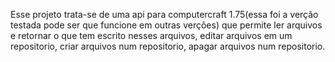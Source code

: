 Esse projeto trata-se de uma api para computercraft 1.75(essa foi a verção testada pode ser que funcione em outras verções) que permite ler arquivos e retornar o que tem escrito nesses arquivos, editar arquivos em um repositorio, criar arquivos num repositorio, apagar arquivos num repositorio.
